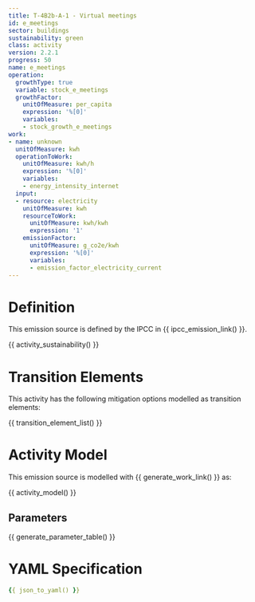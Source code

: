 ```yaml
---
title: T-4B2b-A-1 - Virtual meetings
id: e_meetings
sector: buildings
sustainability: green
class: activity
version: 2.2.1
progress: 50
name: e_meetings
operation:
  growthType: true
  variable: stock_e_meetings
  growthFactor:
    unitOfMeasure: per_capita
    expression: '%[0]'
    variables:
    - stock_growth_e_meetings
work:
- name: unknown
  unitOfMeasure: kwh
  operationToWork:
    unitOfMeasure: kwh/h
    expression: '%[0]'
    variables:
    - energy_intensity_internet
  input:
  - resource: electricity
    unitOfMeasure: kwh
    resourceToWork:
      unitOfMeasure: kwh/kwh
      expression: '1'
    emissionFactor:
      unitOfMeasure: g_co2e/kwh
      expression: '%[0]'
      variables:
      - emission_factor_electricity_current
---
```

# Definition
This emission source is defined by the IPCC in {{ ipcc_emission_link() }}.


{{ activity_sustainability() }}

# Transition Elements

This activity has the following mitigation options modelled as transition elements:

{{ transition_element_list() }}

# Activity Model
This emission source is modelled with {{ generate_work_link() }} as:

{{ activity_model() }}

## Parameters

{{ generate_parameter_table() }}

# YAML Specification

```yaml
{{ json_to_yaml() }}
```